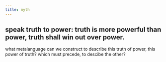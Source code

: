 ```yaml
---
title: myth
---
```


## speak truth to power: truth is more powerful than power, truth shall win out over power.
what metalanguage can we construct to describe this truth of power, this power of truth? which must precede, to descibe the other?
